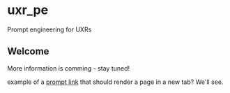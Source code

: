 # uxr_pe
Prompt engineering for UXRs


## Welcome 

More information is comming - stay tuned!


example of a [prompt link](https://gruxie.github.io/uxr_pe/main_seq.txt) that should render a page in a new tab?  We'll see.
